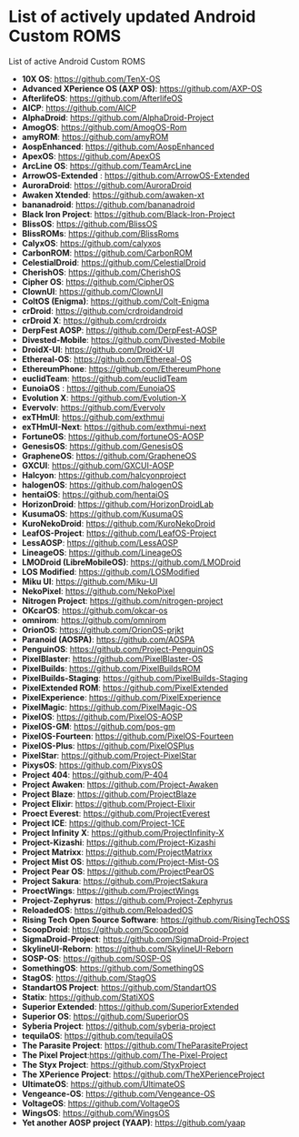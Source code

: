 # List of actively updated Android Custom ROMS
List of active Android Custom ROMS

* **10X OS**: https://github.com/TenX-OS
* **Advanced XPerience OS (AXP OS)**: https://github.com/AXP-OS
* **AfterlifeOS**: https://github.com/AfterlifeOS
* **AICP**: https://github.com/AICP
* **AlphaDroid**: https://github.com/AlphaDroid-Project
* **AmogOS**: https://github.com/AmogOS-Rom
* **amyROM**: https://github.com/amyROM
* **AospEnhanced**: https://github.com/AospEnhanced
* **ApexOS**: https://github.com/ApexOS
* **ArcLine OS**: https://github.com/TeamArcLine
* **ArrowOS-Extended** : https://github.com/ArrowOS-Extended
* **AuroraDroid**: https://github.com/AuroraDroid
* **Awaken Xtended**: https://github.com/awaken-xt
* **bananadroid**: https://github.com/bananadroid
* **Black Iron Project**: https://github.com/Black-Iron-Project
* **BlissOS**: https://github.com/BlissOS
* **BlissROMs**: https://github.com/BlissRoms
* **CalyxOS**: https://github.com/calyxos
* **CarbonROM**: https://github.com/CarbonROM
* **CelestialDroid**: https://github.com/CelestialDroid
* **CherishOS**: https://github.com/CherishOS
* **Cipher OS**: https://github.com/CipherOS
* **ClownUI**: https://github.com/ClownUI
* **ColtOS (Enigma)**: https://github.com/Colt-Enigma
* **crDroid**: https://github.com/crdroidandroid
* **crDroid X**: https://github.com/crdroidx
* **DerpFest AOSP**: https://github.com/DerpFest-AOSP
* **Divested-Mobile**: https://github.com/Divested-Mobile
* **DroidX-UI**: https://github.com/DroidX-UI
* **Ethereal-OS**: https://github.com/Ethereal-OS
* **EthereumPhone**: https://github.com/EthereumPhone
* **euclidTeam**: https://github.com/euclidTeam
* **EunoiaOS** : https://github.com/EunoiaOS
* **Evolution X**: https://github.com/Evolution-X
* **Evervolv**: https://github.com/Evervolv
* **exTHmUI**: https://github.com/exthmui
* **exTHmUI-Next**: https://github.com/exthmui-next
* **FortuneOS**: https://github.com/fortuneOS-AOSP
* **GenesisOS**: https://github.com/GenesisOS
* **GrapheneOS**: https://github.com/GrapheneOS
* **GXCUI**: https://github.com/GXCUI-AOSP
* **Halcyon**: https://github.com/halcyonproject
* **halogenOS**: https://github.com/halogenOS
* **hentaiOS**: https://github.com/hentaiOS
* **HorizonDroid**: https://github.com/HorizonDroidLab
* **KusumaOS**: https://github.com/KusumaOS
* **KuroNekoDroid**: https://github.com/KuroNekoDroid
* **LeafOS-Project**: https://github.com/LeafOS-Project
* **LessAOSP**: https://github.com/LessAOSP
* **LineageOS**: https://github.com/LineageOS
* **LMODroid (LibreMobileOS)**: https://github.com/LMODroid
* **LOS Modified**: https://github.com/LOSModified
* **Miku UI**: https://github.com/Miku-UI
* **NekoPixel**: https://github.com/NekoPixel
* **Nitrogen Project**: https://github.com/nitrogen-project
* **OKcarOS**: https://github.com/okcar-os
* **omnirom**: https://github.com/omnirom
* **OrionOS**: https://github.com/OrionOS-prjkt
* **Paranoid (AOSPA)**: https://github.com/AOSPA
* **PenguinOS**: https://github.com/Project-PenguinOS
* **PixelBlaster**: https://github.com/PixelBlaster-OS
* **PixelBuilds**: https://github.com/PixelBuildsROM
* **PixelBuilds-Staging**: https://github.com/PixelBuilds-Staging
* **PixelExtended ROM**: https://github.com/PixelExtended
* **PixelExperience**: https://github.com/PixelExperience
* **PixelMagic**: https://github.com/PixelMagic-OS
* **PixelOS**: https://github.com/PixelOS-AOSP
* **PixelOS-GM**: https://github.com/pos-gm
* **PixelOS-Fourteen**: https://github.com/PixelOS-Fourteen
* **PixelOS-Plus**: https://github.com/PixelOSPlus
* **PixelStar**: https://github.com/Project-PixelStar
* **PixysOS**: https://github.com/PixysOS
* **Project 404**: https://github.com/P-404
* **Project Awaken**: https://github.com/Project-Awaken
* **Project Blaze**: https://github.com/ProjectBlaze
* **Project Elixir**: https://github.com/Project-Elixir
* **Proect Everest**: https://github.com/ProjectEverest
* **Project ICE**: https://github.com/Project-1CE
* **Project Infinity X**: https://github.com/ProjectInfinity-X
* **Project-Kizashi**: https://github.com/Project-Kizashi
* **Project Matrixx**: https://github.com/ProjectMatrixx
* **Project Mist OS**: https://github.com/Project-Mist-OS
* **Project Pear OS**: https://github.com/ProjectPearOS
* **Project Sakura**: https://github.com/ProjectSakura
* **ProectWings**: https://github.com/ProjectWings
* **Project-Zephyrus**: https://github.com/Project-Zephyrus
* **ReloadedOS**: https://github.com/ReloadedOS
* **Rising Tech Open Source Software**: https://github.com/RisingTechOSS
* **ScoopDroid**: https://github.com/ScoopDroid
* **SigmaDroid-Project**: https://github.com/SigmaDroid-Project
* **SkylineUI-Reborn**: https://github.com/SkylineUI-Reborn
* **SOSP-OS**: https://github.com/SOSP-OS
* **SomethingOS**: https://github.com/SomethingOS
* **StagOS**: https://github.com/StagOS
* **StandartOS Project**: https://github.com/StandartOS
* **Statix**: https://github.com/StatiXOS
* **Superior Extended**: https://github.com/SuperiorExtended
* **Superior OS**: https://github.com/SuperiorOS
* **Syberia Project**: https://github.com/syberia-project
* **tequilaOS**: https://github.com/tequilaOS
* **The Parasite Project**: https://github.com/TheParasiteProject
* **The Pixel Project**:https://github.com/The-Pixel-Project
* **The Styx Project**: https://github.com/StyxProject
* **The XPerience Project**: https://github.com/TheXPerienceProject
* **UltimateOS**: https://github.com/UltimateOS
* **Vengeance-OS**: https://github.com/Vengeance-OS
* **VoltageOS**: https://github.com/VoltageOS
* **WingsOS**: https://github.com/WingsOS
* **Yet another AOSP project (YAAP)**: https://github.com/yaap
    
